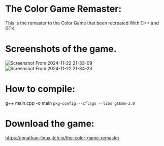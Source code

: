# The Color Game Remaster:
This is the remaster to the Color Game that been recreated With C++ and GTK.
# Screenshots of the game.
![Screenshot From 2024-11-22 21-33-09](https://github.com/user-attachments/assets/7a251717-908e-4f5e-b8bd-47d7ebf4febe)
![Screenshot From 2024-11-22 21-34-23](https://github.com/user-attachments/assets/fab81509-8bfd-4331-9b8e-e9b3a80fd6c5)
# How to compile:
g++ main.cpp -o main `pkg-config --cflags --libs gtkmm-3.0`

# Download the game:
https://jonathan-linux.itch.io/the-color-game-remaster
